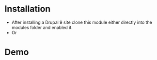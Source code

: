 # Installation
  - After installing a Drupal 9 site clone this module either directly into the modules folder and enabled it.
  - Or 

# Demo
